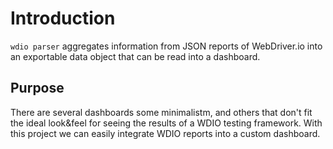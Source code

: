# Introduction
`wdio parser` aggregates information from JSON reports of WebDriver.io into an exportable data object that can be read into a dashboard.

## Purpose

There are several dashboards some minimalistm, and others that don't fit the ideal look&feel for seeing the results of a WDIO testing framework.
With this project we can easily integrate WDIO reports into a custom dashboard.
